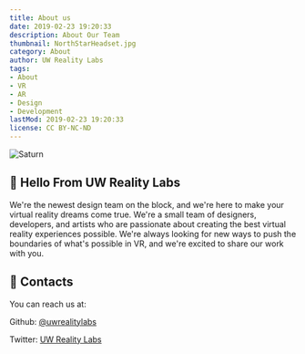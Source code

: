```yaml
---
title: About us
date: 2019-02-23 19:20:33
description: About Our Team
thumbnail: NorthStarHeadset.jpg
category: About
author: UW Reality Labs
tags:
- About
- VR
- AR
- Design
- Development
lastMod: 2019-02-23 19:20:33
license: CC BY-NC-ND
---
```

![Saturn](//upload.wikimedia.org/wikipedia/commons/thumb/c/c7/Saturn_during_Equinox.jpg/300px-Saturn_during_Equinox.jpg)

## 👋 Hello From UW Reality Labs

We're the newest design team on the block, and we're here to make your virtual reality dreams come true.
We're a small team of designers, developers, and artists who are passionate about creating the best virtual reality experiences possible.
We're always looking for new ways to push the boundaries of what's possible in VR, and we're excited to share our work with you.

## 📓 Contacts
You can reach us at:

Github: [@uwrealitylabs](https://github.com/uwrealitylabs)

Twitter: [UW Reality Labs](https://twitter.com/uwrealitylabs)
